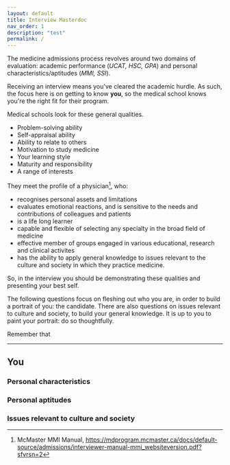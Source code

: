 ```yaml
---
layout: default
title: Interview Masterdoc
nav_order: 1
description: "test"
permalink: /
---
```


The medicine admissions process revolves around two domains of evaluation: academic performance (*UCAT, HSC, GPA*) and personal characteristics/aptitudes (*MMI, SSI*). 

Receiving an interview means you've cleared the academic hurdle. As such, the focus here is on getting to know **you**, so the medical school knows you're the right fit for their program. 

Medical schools look for these general qualities. 
- Problem-solving ability
- Self-appraisal ability
- Ability to relate to others
- Motivation to study medicine
- Your learning style
- Maturity and responsibility
- A range of interests

They meet the profile of a physician[^1], who: 
- recognises personal assets and limitations
- evaluates emotional reactions, and is sensitive to the needs and contributions of colleagues and patients
- is a life long learner
- capable and flexible of selecting any specialty in the broad field of medicine
- effective member of groups engaged in various educational, research and clinical activites
- has the ability to apply general knowledge to issues relevant to the culture and society in which they practice medicine. 

So, in the interview you should be demonstrating these qualities and presenting your best self. 

The following questions focus on fleshing out who you are, in order to build a portrait of you: the candidate. There are also questions on issues relevant to culture and society, to build your general knowledge. It is up to you to paint your portrait: do so thoughtfully. 

Remember that 

---

## You
### Personal characteristics


### Personal aptitudes

### Issues relevant to culture and society

[^1]: McMaster MMI Manual, https://mdprogram.mcmaster.ca/docs/default-source/admissions/interviewer-manual-mmi_websiteversion.pdf?sfvrsn=2

